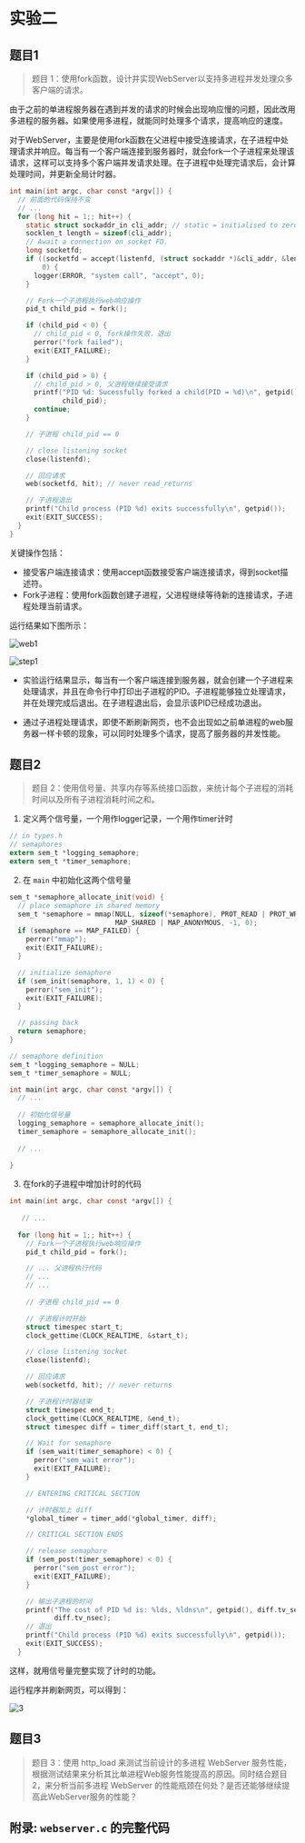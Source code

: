 # 实验二

## 题目1

> 题目 1：使用fork函数，设计并实现WebServer以支持多进程并发处理众多客户端的请求。

由于之前的单进程服务器在遇到并发的请求的时候会出现响应慢的问题，因此改用多进程的服务器。如果使用多进程，就能同时处理多个请求，提高响应的速度。

对于WebServer，主要是使用fork函数在父进程中接受连接请求，在子进程中处理请求并响应。每当有一个客户端连接到服务器时，就会fork一个子进程来处理该请求，这样可以支持多个客户端并发请求处理。在子进程中处理完请求后，会计算处理时间，并更新全局计时器。

```c
int main(int argc, char const *argv[]) {
  // 前面的代码保持不变
  // ...
  for (long hit = 1;; hit++) {
    static struct sockaddr_in cli_addr; // static = initialised to zeros
    socklen_t length = sizeof(cli_addr);
    // Await a connection on socket FD.
    long socketfd;
    if ((socketfd = accept(listenfd, (struct sockaddr *)&cli_addr, &length)) <
        0) {
      logger(ERROR, "system call", "accept", 0);
    }

    // Fork一个子进程执行web响应操作
    pid_t child_pid = fork();

    if (child_pid < 0) {
      // child_pid < 0, fork操作失败，退出
      perror("fork failed");
      exit(EXIT_FAILURE);
    }

    if (child_pid > 0) {
      // child_pid > 0, 父进程继续接受请求
      printf("PID %d: Sucessfully forked a child(PID = %d)\n", getpid(),
             child_pid);
      continue;
    }

    // 子进程 child_pid == 0

    // close listening socket
    close(listenfd);

    // 回应请求
    web(socketfd, hit); // never read_returns

    // 子进程退出
    printf("Child process (PID %d) exits successfully\n", getpid());
    exit(EXIT_SUCCESS);
  }
}

```

关键操作包括：

- 接受客户端连接请求：使用accept函数接受客户端连接请求，得到socket描述符。
- Fork子进程：使用fork函数创建子进程，父进程继续等待新的连接请求，子进程处理当前请求。

运行结果如下图所示：

![web1](web1.png)

![step1](1.png)

- 实验运行结果显示，每当有一个客户端连接到服务器，就会创建一个子进程来处理请求，并且在命令行中打印出子进程的PID。子进程能够独立处理请求，并在处理完成后退出。在子进程退出后，会显示该PID已经成功退出。

- 通过子进程处理请求，即使不断刷新网页，也不会出现如之前单进程的web服务器一样卡顿的现象，可以同时处理多个请求，提高了服务器的并发性能。

## 题目2

> 题目 2：使用信号量、共享内存等系统接口函数，来统计每个子进程的消耗时间以及所有子进程消耗时间之和。

1. 定义两个信号量，一个用作logger记录，一个用作timer计时

```c
// in types.h
// semaphores
extern sem_t *logging_semaphore;
extern sem_t *timer_semaphore;
```

2. 在 `main` 中初始化这两个信号量

```c
sem_t *semaphore_allocate_init(void) {
  // place semaphore in shared memory
  sem_t *semaphore = mmap(NULL, sizeof(*semaphore), PROT_READ | PROT_WRITE,
                          MAP_SHARED | MAP_ANONYMOUS, -1, 0);
  if (semaphore == MAP_FAILED) {
    perror("mmap");
    exit(EXIT_FAILURE);
  }

  // initialize semaphore
  if (sem_init(semaphore, 1, 1) < 0) {
    perror("sem_init");
    exit(EXIT_FAILURE);
  }

  // passing back
  return semaphore;
}

// semaphore definition
sem_t *logging_semaphore = NULL;
sem_t *timer_semaphore = NULL;

int main(int argc, char const *argv[]) {
  // ...
    
  // 初始化信号量
  logging_semaphore = semaphore_allocate_init();
  timer_semaphore = semaphore_allocate_init();
    
  // ...
    
}
```

3. 在fork的子进程中增加计时的代码

```c
int main(int argc, char const *argv[]) {
  
   // ...
    
  for (long hit = 1;; hit++) {
    // Fork一个子进程执行web响应操作
    pid_t child_pid = fork();

    // ... 父进程执行代码
	// ...
    // ...
      
    // 子进程 child_pid == 0

    // 子进程计时开始
    struct timespec start_t;
    clock_gettime(CLOCK_REALTIME, &start_t);

    // close listening socket
    close(listenfd);

    // 回应请求
    web(socketfd, hit); // never returns

    // 子进程计时器结束
    struct timespec end_t;
    clock_gettime(CLOCK_REALTIME, &end_t);
    struct timespec diff = timer_diff(start_t, end_t);

    // Wait for semaphore
    if (sem_wait(timer_semaphore) < 0) {
      perror("sem_wait error");
      exit(EXIT_FAILURE);
    }

    // ENTERING CRITICAL SECTION

    // 计时器加上 diff
    *global_timer = timer_add(*global_timer, diff);

    // CRITICAL SECTION ENDS

    // release semaphore
    if (sem_post(timer_semaphore) < 0) {
      perror("sem_post error");
      exit(EXIT_FAILURE);
    }

    // 输出子进程的时间
    printf("The cost of PID %d is: %lds, %ldns\n", getpid(), diff.tv_sec,
           diff.tv_nsec);
    // 退出
    printf("Child process (PID %d) exits successfully\n", getpid());
    exit(EXIT_SUCCESS);
  }
```

这样，就用信号量完整实现了计时的功能。

运行程序并刷新网页，可以得到：

![3](3.png)

## 题目3

> 题目 3：使用 http_load 来测试当前设计的多进程 WebServer 服务性能， 根据测试结果来分析其比单进程Web服务性能提高的原因。同时结合题目2，来分析当前多进程 WebServer 的性能瓶颈在何处？是否还能够继续提高此WebServer服务的性能？



## 附录: `webserver.c` 的完整代码

